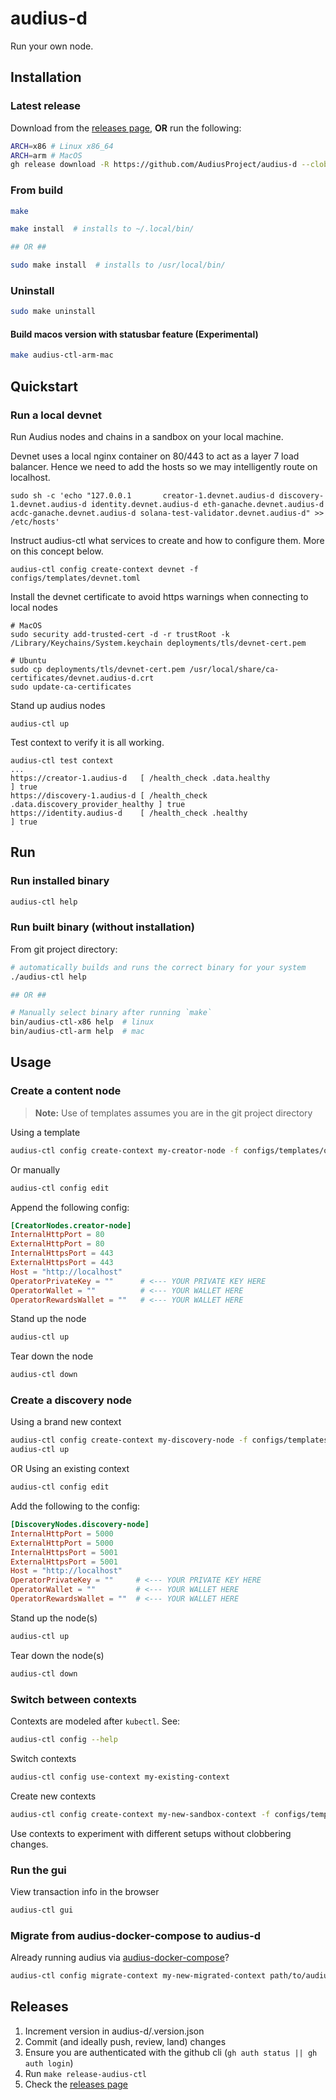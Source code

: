 # audius-d

Run your own node.

## Installation
### Latest release

Download from the [releases page](https://github.com/AudiusProject/audius-d/releases), **OR** run the following:

```bash
ARCH=x86 # Linux x86_64
ARCH=arm # MacOS
gh release download -R https://github.com/AudiusProject/audius-d --clobber --output ~/.local/bin/audius-ctl --pattern audius-ctl-$ARCH
```

### From build

```bash
make

make install  # installs to ~/.local/bin/

## OR ##

sudo make install  # installs to /usr/local/bin/
```

### Uninstall

```bash
sudo make uninstall
```

#### Build macos version with statusbar feature (Experimental)

```bash
make audius-ctl-arm-mac
```

## Quickstart

### Run a local devnet

Run Audius nodes and chains in a sandbox on your local machine.

Devnet uses a local nginx container on 80/443 to act as a layer 7 load balancer. Hence we need to add the hosts so we may intelligently route on localhost.
```
sudo sh -c 'echo "127.0.0.1       creator-1.devnet.audius-d discovery-1.devnet.audius-d identity.devnet.audius-d eth-ganache.devnet.audius-d acdc-ganache.devnet.audius-d solana-test-validator.devnet.audius-d" >> /etc/hosts'
```

Instruct audius-ctl what services to create and how to configure them. More on this concept below.
```
audius-ctl config create-context devnet -f configs/templates/devnet.toml
```

Install the devnet certificate to avoid https warnings when connecting to local nodes
```
# MacOS
sudo security add-trusted-cert -d -r trustRoot -k /Library/Keychains/System.keychain deployments/tls/devnet-cert.pem

# Ubuntu
sudo cp deployments/tls/devnet-cert.pem /usr/local/share/ca-certificates/devnet.audius-d.crt
sudo update-ca-certificates
```

Stand up audius nodes
```
audius-ctl up
```

Test context to verify it is all working.
```
audius-ctl test context
...
https://creator-1.audius-d   [ /health_check .data.healthy                    ] true
https://discovery-1.audius-d [ /health_check .data.discovery_provider_healthy ] true
https://identity.audius-d    [ /health_check .healthy                         ] true
```

## Run

### Run installed binary

```bash
audius-ctl help
```

### Run built binary (without installation)

From git project directory:

```bash
# automatically builds and runs the correct binary for your system
./audius-ctl help

## OR ##

# Manually select binary after running `make`
bin/audius-ctl-x86 help  # linux
bin/audius-ctl-arm help  # mac
```

## Usage

### Create a content node 

> **Note:**
> Use of templates assumes you are in the git project directory

Using a template

```bash
audius-ctl config create-context my-creator-node -f configs/templates/operator.creator.toml
```

Or manually

```bash
audius-ctl config edit
```

Append the following config:

```toml
[CreatorNodes.creator-node]
InternalHttpPort = 80
ExternalHttpPort = 80
InternalHttpsPort = 443
ExternalHttpsPort = 443
Host = "http://localhost"
OperatorPrivateKey = ""      # <--- YOUR PRIVATE KEY HERE
OperatorWallet = ""          # <--- YOUR WALLET HERE
OperatorRewardsWallet = ""   # <--- YOUR WALLET HERE
```

Stand up the node

```bash
audius-ctl up
```

Tear down the node

```bash
audius-ctl down 
```

### Create a discovery node 

Using a brand new context

```bash
audius-ctl config create-context my-discovery-node -f configs/templates/operator.discovery.toml
audius-ctl up
```

OR Using an existing context

```bash
audius-ctl config edit
```

Add the following to the config:

```toml
[DiscoveryNodes.discovery-node]
InternalHttpPort = 5000
ExternalHttpPort = 5000
InternalHttpsPort = 5001
ExternalHttpsPort = 5001
Host = "http://localhost"
OperatorPrivateKey = ""     # <--- YOUR PRIVATE KEY HERE 
OperatorWallet = ""         # <--- YOUR WALLET HERE
OperatorRewardsWallet = ""  # <--- YOUR WALLET HERE
```

Stand up the node(s)

```bash
audius-ctl up
```

Tear down the node(s)

```bash
audius-ctl down 
```

### Switch between contexts

Contexts are modeled after `kubectl`. See:

```bash
audius-ctl config --help
```

Switch contexts

```bash
audius-ctl config use-context my-existing-context
```

Create new contexts

```bash
audius-ctl config create-context my-new-sandbox-context -f configs/templates/devnet.toml
```

Use contexts to experiment with different setups without clobbering changes.

### Run the gui

View transaction info in the browser

```bash
audius-ctl gui
```

### Migrate from audius-docker-compose to audius-d

Already running audius via [audius-docker-compose](https://github.com/AudiusProject/audius-docker-compose)?

```bash
audius-ctl config migrate-context my-new-migrated-context path/to/audius-docker-compose
```

## Releases

1. Increment version in audius-d/.version.json
1. Commit (and ideally push, review, land) changes
1. Ensure you are authenticated with the github cli (`gh auth status || gh auth login`)
1. Run `make release-audius-ctl`
1. Check the [releases page](https://github.com/AudiusProject/audius-d/releases)
